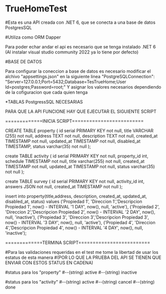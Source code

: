 # TrueHomeTest

#Esta es una API creada con .NET 6, que se conecta a una base de datos PostgresSQL

#Utiliza como ORM Dapper

Para poder echar andar el api es necesario que se tenga instalado .NET 6 (Al instalar visual studio community 2022 ya lo tiene por defecto)

#BASE DE DATOS 

Para configurar la coneccion a base de datos es necesario modificar el alchivo "appsettings.json" en la siguiente linea "PostgreSQLConnection": "Server=127.0.0.1;Port=5432;Database=TesTrueHome;User Id=postgres;Password=root;" Y asignar los valores necesarios dependiendo de la cofiguracion que cada quien tenga

*TABLAS PostgressSQL NECESARIAS

PARA QUE LA API FUNCIONE HAY QUE EJECUTAR EL SIGUIENTE SCRIPT

=============INICIA SCRIPT=========================

CREATE TABLE property ( id serial PRIMARY KEY not null, title VARCHAR (255) not null, address TEXT not null, description TEXT not null, created_at TIMESTAMP not null, updated_at TIMESTAMP not null, disabled_at TIMESTAMP, status varchar(35) not null );

create TABLE activity ( id serial PRIMARY KEY not null, property_id int, schedule TIMESTAMP not null, title varchar(255) not null, created_at TIMESTAMP not null, updated_at TIMESTAMP not null, status varchar(35) not null );

create TABLE survey ( id serial PRIMARY KEY not null, activity_id int, answers JSON not null, created_at TIMESTAMP not null );

insert into property(title,address, description, created_at, updated_at, disabled_at, status) values ('Propiedad 1', 'Direccion 1','Descripcion Propiedad 1', now() - INTERVAL '1 DAY', now(), null, 'active'), ('Propiedad 2', 'Direccion 2','Descripcion Propiedad 2', now() - INTERVAL '2 DAY', now(), null, 'inactive'), ('Propiedad 3', 'Direccion 3','Descripcion Propiedad 3', now() - INTERVAL '3 DAY', now(), null, 'active'), ('Propiedad 4', 'Direccion 4','Descripcion Propiedad 4', now() - INTERVAL '4 DAY', now(), null, 'inactive');

=============TERMINA SCRIPT=========================

#Para las validaciones requeridas en el test me tome la libertad de usar los estatus de esta manera 
#(POR LO QUE LA PRUEBA DEL API SE TIENEN QUE ENVIAR CON ESTOS STATUS EN CADENA) 

#status para los "property"
#--(string) active 
#--(string) inactive

#status para los "activity"
#--(string) active
#--(string) cancel 
#--(string) done

